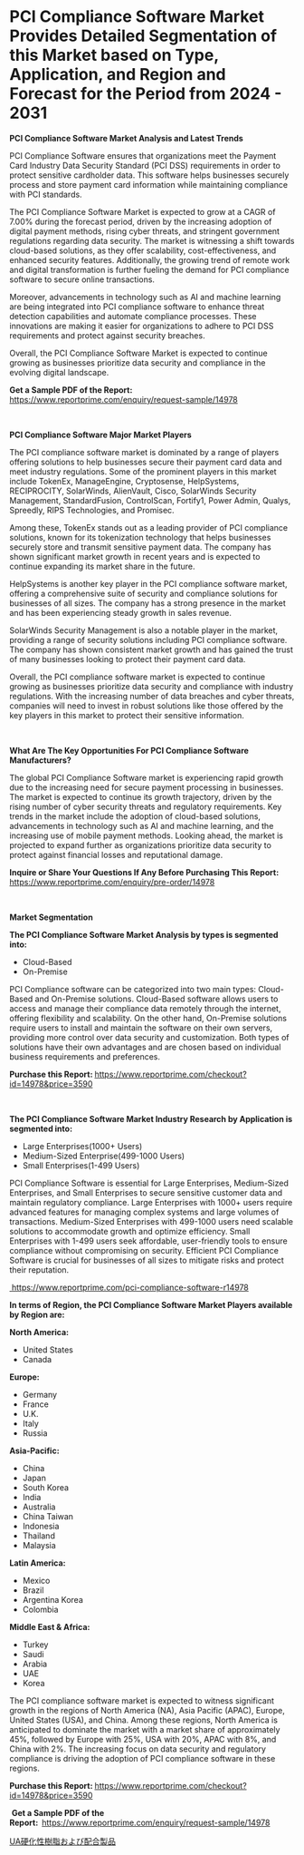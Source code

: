 <p><h1>PCI Compliance Software Market Provides Detailed Segmentation of this Market based on Type, Application, and Region and Forecast for the Period from 2024 - 2031</h1></p><p><strong>PCI Compliance Software Market Analysis and Latest Trends</strong></p>
<p><p>PCI Compliance Software ensures that organizations meet the Payment Card Industry Data Security Standard (PCI DSS) requirements in order to protect sensitive cardholder data. This software helps businesses securely process and store payment card information while maintaining compliance with PCI standards.</p><p>The PCI Compliance Software Market is expected to grow at a CAGR of 7.00% during the forecast period, driven by the increasing adoption of digital payment methods, rising cyber threats, and stringent government regulations regarding data security. The market is witnessing a shift towards cloud-based solutions, as they offer scalability, cost-effectiveness, and enhanced security features. Additionally, the growing trend of remote work and digital transformation is further fueling the demand for PCI compliance software to secure online transactions.</p><p>Moreover, advancements in technology such as AI and machine learning are being integrated into PCI compliance software to enhance threat detection capabilities and automate compliance processes. These innovations are making it easier for organizations to adhere to PCI DSS requirements and protect against security breaches.</p><p>Overall, the PCI Compliance Software Market is expected to continue growing as businesses prioritize data security and compliance in the evolving digital landscape.</p></p>
<p><strong>Get a Sample PDF of the Report:&nbsp;</strong> <a href="https://www.reportprime.com/enquiry/request-sample/14978">https://www.reportprime.com/enquiry/request-sample/14978</a></p>
<p>&nbsp;</p>
<p><strong>PCI Compliance Software Major Market Players</strong></p>
<p><p>The PCI compliance software market is dominated by a range of players offering solutions to help businesses secure their payment card data and meet industry regulations. Some of the prominent players in this market include TokenEx, ManageEngine, Cryptosense, HelpSystems, RECIPROCITY, SolarWinds, AlienVault, Cisco, SolarWinds Security Management, StandardFusion, ControlScan, Fortify1, Power Admin, Qualys, Spreedly, RIPS Technologies, and Promisec.</p><p>Among these, TokenEx stands out as a leading provider of PCI compliance solutions, known for its tokenization technology that helps businesses securely store and transmit sensitive payment data. The company has shown significant market growth in recent years and is expected to continue expanding its market share in the future.</p><p>HelpSystems is another key player in the PCI compliance software market, offering a comprehensive suite of security and compliance solutions for businesses of all sizes. The company has a strong presence in the market and has been experiencing steady growth in sales revenue.</p><p>SolarWinds Security Management is also a notable player in the market, providing a range of security solutions including PCI compliance software. The company has shown consistent market growth and has gained the trust of many businesses looking to protect their payment card data.</p><p>Overall, the PCI compliance software market is expected to continue growing as businesses prioritize data security and compliance with industry regulations. With the increasing number of data breaches and cyber threats, companies will need to invest in robust solutions like those offered by the key players in this market to protect their sensitive information.</p></p>
<p>&nbsp;</p>
<p><strong>What Are The Key Opportunities For PCI Compliance Software Manufacturers?</strong></p>
<p><p>The global PCI Compliance Software market is experiencing rapid growth due to the increasing need for secure payment processing in businesses. The market is expected to continue its growth trajectory, driven by the rising number of cyber security threats and regulatory requirements. Key trends in the market include the adoption of cloud-based solutions, advancements in technology such as AI and machine learning, and the increasing use of mobile payment methods. Looking ahead, the market is projected to expand further as organizations prioritize data security to protect against financial losses and reputational damage.</p></p>
<p><strong>Inquire or Share Your Questions If Any Before Purchasing This Report:</strong> <a href="https://www.reportprime.com/enquiry/pre-order/14978">https://www.reportprime.com/enquiry/pre-order/14978</a></p>
<p>&nbsp;</p>
<p><strong>Market Segmentation</strong></p>
<p><strong>The PCI Compliance Software Market Analysis by types is segmented into:</strong></p>
<p><ul><li>Cloud-Based</li><li>On-Premise</li></ul></p>
<p><p>PCI Compliance software can be categorized into two main types: Cloud-Based and On-Premise solutions. Cloud-Based software allows users to access and manage their compliance data remotely through the internet, offering flexibility and scalability. On the other hand, On-Premise solutions require users to install and maintain the software on their own servers, providing more control over data security and customization. Both types of solutions have their own advantages and are chosen based on individual business requirements and preferences.</p></p>
<p><strong>Purchase this Report:&nbsp;</strong><a href="https://www.reportprime.com/checkout?id=14978&price=3590">https://www.reportprime.com/checkout?id=14978&price=3590</a></p>
<p>&nbsp;</p>
<p><strong>The PCI Compliance Software Market Industry Research by Application is segmented into:</strong></p>
<p><ul><li>Large Enterprises(1000+ Users)</li><li>Medium-Sized Enterprise(499-1000 Users)</li><li>Small Enterprises(1-499 Users)</li></ul></p>
<p><p>PCI Compliance Software is essential for Large Enterprises, Medium-Sized Enterprises, and Small Enterprises to secure sensitive customer data and maintain regulatory compliance. Large Enterprises with 1000+ users require advanced features for managing complex systems and large volumes of transactions. Medium-Sized Enterprises with 499-1000 users need scalable solutions to accommodate growth and optimize efficiency. Small Enterprises with 1-499 users seek affordable, user-friendly tools to ensure compliance without compromising on security. Efficient PCI Compliance Software is crucial for businesses of all sizes to mitigate risks and protect their reputation.</p></p>
<p><a href="https://www.reportprime.com/pci-compliance-software-r14978">&nbsp;https://www.reportprime.com/pci-compliance-software-r14978</a></p>
<p><strong>In terms of Region, the PCI Compliance Software Market Players available by Region are:</strong></p>
<p>
    <p> <strong> North America: </strong>
        <ul>
            <li>United States</li>
            <li>Canada</li>
        </ul>
        </p> 
    <p> <strong> Europe: </strong>
        <ul>
            <li>Germany</li>
            <li>France</li>
            <li>U.K.</li>
            <li>Italy</li>
            <li>Russia</li>
        </ul>
        </p> 
    <p> <strong> Asia-Pacific: </strong>
        <ul>
            <li>China</li>
            <li>Japan</li>
            <li>South Korea</li>
            <li>India</li>
            <li>Australia</li>
            <li>China Taiwan</li>
            <li>Indonesia</li>
            <li>Thailand</li>
            <li>Malaysia</li>
        </ul>
        </p> 
    <p> <strong> Latin America: </strong>
        <ul>
            <li>Mexico</li>
            <li>Brazil</li>
            <li>Argentina Korea</li>
            <li>Colombia</li>
        </ul>
        </p> 
    <p> <strong> Middle East & Africa: </strong>
        <ul>
            <li>Turkey</li>
            <li>Saudi</li>
            <li>Arabia</li>
            <li>UAE</li>
            <li>Korea</li>
        </ul>
    </p>
    </p>
<p><p>The PCI compliance software market is expected to witness significant growth in the regions of North America (NA), Asia Pacific (APAC), Europe, United States (USA), and China. Among these regions, North America is anticipated to dominate the market with a market share of approximately 45%, followed by Europe with 25%, USA with 20%, APAC with 8%, and China with 2%. The increasing focus on data security and regulatory compliance is driving the adoption of PCI compliance software in these regions.</p></p>
<p><strong>Purchase this Report: </strong><a href="https://www.reportprime.com/checkout?id=14978&price=3590">https://www.reportprime.com/checkout?id=14978&price=3590</a></p>
<p>&nbsp;<strong>Get a Sample PDF of the Report:&nbsp;&nbsp;</strong><a href="https://www.reportprime.com/enquiry/request-sample/14978">https://www.reportprime.com/enquiry/request-sample/14978</a></p>
<p><strong></strong></p>
<p><p><a href="https://github.com/TysonKub/Market-Research-Report-List-1/blob/main/133552081274.md">UA硬化性樹脂および配合製品</a></p></p>